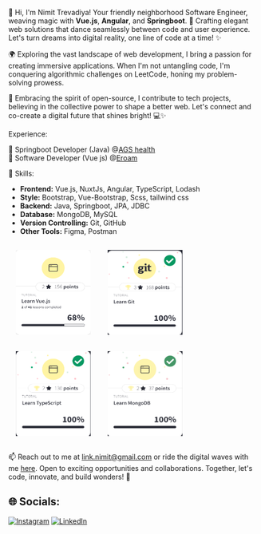 👋 Hi, I'm Nimit Trevadiya! Your friendly neighborhood Software Engineer, weaving magic with **Vue.js**, **Angular**, and **Springboot**. 🚀 Crafting elegant web solutions that dance seamlessly between code and user experience. Let's turn dreams into digital reality, one line of code at a time! ✨

🌍 Exploring the vast landscape of web development, I bring a passion for creating immersive applications. When I'm not untangling code, I'm conquering algorithmic challenges on LeetCode, honing my problem-solving prowess.

🌟 Embracing the spirit of open-source, I contribute to tech projects, believing in the collective power to shape a better web. Let's connect and co-create a digital future that shines bright! 💻✨

Experience:

👷 Springboot Developer (Java) @[AGS health](https://www.agshealth.com/)<br/>
👷 Software Developer (Vue js) @[Eroam](https://eroam.com/)<br/>

🚀 Skills:
- **Frontend:** Vue.js, NuxtJs, Angular, TypeScript, Lodash
- **Style:** Bootstrap, Vue-Bootstrap, Scss, tailwind css
- **Backend:** Java, Springboot, JPA, JDBC
- **Database:** MongoDB, MySQL
- **Version Controlling:** Git, GitHub
- **Other Tools:** Figma, Postman 

<span><img src="images/vue.png" alt="Vue js" width="150" height="170" style="margin: 15px;"></span>
<span><img src="images/git.png" alt="Git" width="150" height="170" style="margin: 15px;"></span>
<span><img src="images/ts.png" alt="Typescript" width="150" height="170" style="margin: 15px;"></span>
<span><img src="images/mongo.png" alt="Mongodb" width="150" height="170" style="margin: 15px;"></span>

📫 Reach out to me at link.nimit@gmail.com or ride the digital waves with me [here](#). Open to exciting opportunities and collaborations. Together, let's code, innovate, and build wonders! 🌟

## 🌐 Socials:
[![Instagram](https://img.shields.io/badge/Instagram-%23E4405F.svg?logo=Instagram&logoColor=white)](https://instagram.com/nimit.trevadiya3) [![LinkedIn](https://img.shields.io/badge/LinkedIn-%230077B5.svg?logo=linkedin&logoColor=white)](https://linkedin.com/in/nimittrevadiya)
